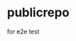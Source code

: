 # publicrepo
for e2e test



























































































































































































































































































































































































































































































































































































































































































































































































































































































































































































































































































































































































































































































































































































































































































































































